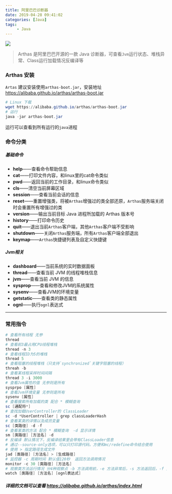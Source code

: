 ```yaml
---
title: 阿里巴巴诊断器
date: 2019-04-28 09:41:02
categories: [Java]
tags:
	 - Java
---
```


![](/images/arthas.png)

> Arthas 是阿里巴巴开源的一款 Java 诊断器，可查看`Jvm`运行状态、堆栈异常、Class运行加载情况反编译等

### Arthas 安装
`Artas` 建议安装使用`arthas-boot.jar`，安装地址 https://alibaba.github.io/arthas/arthas-boot.jar
``` powershell
# Linux 下载
wget https://alibaba.github.io/arthas/arthas-boot.jar
# 运行
java -jar arthas-boot.jar
```
运行可以查看到所有运行的`java`进程
### 命令分类

##### 基础命令
- **help**——查看命令帮助信息
- **cat**——打印文件内容，和linux里的cat命令类似
- **pwd**——返回当前的工作目录，和linux命令类似
- **cls**——清空当前屏幕区域
- **session**——查看当前会话的信息
- **reset**——重置增强类，将被`Arthas`增强过的类全部还原，`Arthas`服务端关闭时会重置所有增强过的类
- **version**——输出当前目标 Java 进程所加载的 Arthas 版本号
- **history**——打印命令历史
- **quit**——退出当前`Arthas`客户端，其他`Arthas`客户端不受影响
- **shutdown**——关闭`Arthas`服务端，所有`Arthas`客户端全部退出
- **keymap**——`Arthas`快捷键列表及自定义快捷键

##### Jvm相关
- **dashboard**——当前系统的实时数据面板
- **thread**——查看当前 JVM 的线程堆栈信息
- **jvm**——查看当前 JVM 的信息
- **sysprop**——查看和修改JVM的系统属性
- **sysenv**——查看JVM的环境变量
- **getstatic**——查看类的静态属性
- **ognl**——执行`ognl`表达式

---
### 常用指令
``` powershell
# 查看所有线程 无参
thread
# 查看前3最占用CPU线程堆栈
thread -n 3 
# 查看线程ID为5的堆栈
thread 5
# 查看阻塞的线程堆栈（只支持`synchronized`关键字阻塞的线程）
threah -b
# 查看某线程采样时间间隔
thread 3 -i 3000
# 查看Jvm属性的值 无参则是所有
sysprpo [属性]
# 查看Jvm环境变量 无参则是所有
sysenv [属性]
# 查看搜索所有加载的类 配合 * 模糊查询
sc [通配符*]
# 查找加载UserController的 ClassLoader
sc -d *UserController | grep classLoaderHash
# 查看某类的详情以及成员变量
sc [类路径] -d -f
# 查看某类的方法 配合 * 模糊查询  -d 显示详情
sm [类路径] [方法名] -d
# 反编译 默认情况下，反编译结果里会带有ClassLoader信息
# 通过--source-only选项，可以只打印源代码。方便和mc/redefine命令结合使用
# 使用 > 指定路径生成文件
jad [类路径] [方法名] > [生成路径]
# 监控器 -c 周期时间 默认值120秒  返回方法调用情况 
monitor -c 30 [类路径] [方法名]
# 观察类方法运行情况 分4种观察点 -b 方法调用前，-e 方法异常后，-s 方法返回后，-f 方法结束后
watch [类路径] [方法名] [ognl表达式]
```

##### 详细的文档可以查看 https://alibaba.github.io/arthas/index.html 

